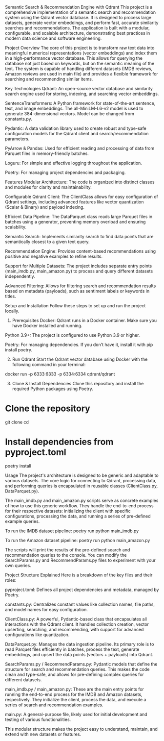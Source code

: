 Semantic Search & Recommendation Engine with Qdrant
This project is a comprehensive implementation of a semantic search and recommendation system using the Qdrant vector database. It is designed to process large datasets, generate vector embeddings, and perform fast, 
accurate similarity searches and recommendations. The application is built with a modular, configurable, and scalable architecture, demonstrating best practices in modern data science and software engineering.

Project Overview
The core of this project is to transform raw text data into meaningful numerical representations (vector embeddings) and index them in a high-performance vector database. 
This allows for querying the database not just based on keywords, but on the semantic meaning of the text. The system is capable of handling different datasets (IMDB reviews, Amazon reviews are used in main file)
and provides a flexible framework for searching and recommending similar items.

Key Technologies
Qdrant: An open-source vector database and similarity search engine used for storing, indexing, and searching vector embeddings.

SentenceTransformers: A Python framework for state-of-the-art sentence, text, and image embeddings. The all-MiniLM-L6-v2 model is used to generate 384-dimensional vectors. Model can be changed from constants.py.

Pydantic: A data validation library used to create robust and type-safe configuration models for the Qdrant client and search/recommendation parameters.

PyArrow & Pandas: Used for efficient reading and processing of data from Parquet files in memory-friendly batches.

Loguru: For simple and effective logging throughout the application.

Poetry: For managing project dependencies and packaging.

Features
Modular Architecture: The code is organized into distinct classes and modules for clarity and maintainability.

Configurable Qdrant Client: The ClientClass allows for easy configuration of Qdrant settings, including advanced features like vector quantization (Scalar & Binary) and payload indexing.

Efficient Data Pipeline: The DataParquet class reads large Parquet files in batches using a generator, preventing memory overload and ensuring scalability.

Semantic Search: Implements similarity search to find data points that are semantically closest to a given text query.

Recommendation Engine: Provides content-based recommendations using positive and negative examples to refine results.

Support for Multiple Datasets: The project includes separate entry points (main_imdb.py, main_amazon.py) to process and query different datasets independently.

Advanced Filtering: Allows for filtering search and recommendation results based on metadata (payloads), such as sentiment labels or keywords in titles.

Setup and Installation
Follow these steps to set up and run the project locally.

1. Prerequisites
Docker: Qdrant runs in a Docker container. Make sure you have Docker installed and running.

Python 3.9+: The project is configured to use Python 3.9 or higher.

Poetry: For managing dependencies. If you don't have it, install it with pip install poetry.

2. Run Qdrant
Start the Qdrant vector database using Docker with the following command in your terminal:

docker run -p 6333:6333 -p 6334:6334 qdrant/qdrant

3. Clone & Install Dependencies
Clone this repository and install the required Python packages using Poetry.

# Clone the repository
git clone <your-repo-url>
cd <your-repo-name>

# Install dependencies from pyproject.toml
poetry install

Usage
The project's architecture is designed to be generic and adaptable to various datasets. The core logic for connecting to Qdrant, processing data, 
and performing queries is encapsulated in reusable classes (ClientClass.py, DataParquet.py).

The main_imdb.py and main_amazon.py scripts serve as concrete examples of how to use this generic workflow. They handle the end-to-end process for their respective datasets: 
initializing the client with specific configurations, processing the data, and running a series of pre-defined example queries.

To run the IMDB dataset pipeline:
poetry run python main_imdb.py

To run the Amazon dataset pipeline:
poetry run python main_amazon.py

The scripts will print the results of the pre-defined search and recommendation queries to the console. You can modify the SearchParams.py and RecommendParams.py files to experiment with your own queries.

Project Structure Explained
Here is a breakdown of the key files and their roles:

pyproject.toml: Defines all project dependencies and metadata, managed by Poetry.

constants.py: Centralizes constant values like collection names, file paths, and model names for easy configuration.

ClientClass.py: A powerful, Pydantic-based class that encapsulates all interactions with the Qdrant client. It handles collection creation, vector upserting, searching, and recommending, 
with support for advanced configurations like quantization.

DataParquet.py: Manages the data ingestion pipeline. Its primary role is to read Parquet files efficiently in batches, process the text, generate embeddings, 
and upsert the data points (vectors + payloads) into Qdrant.

SearchParams.py / RecommendParams.py: Pydantic models that define the structure for search and recommendation queries. This makes the code clean and type-safe, 
and allows for pre-defining complex queries for different datasets.

main_imdb.py / main_amazon.py: These are the main entry points for running the end-to-end process for the IMDB and Amazon datasets, respectively. They initialize the client, process the data, and execute a series of search and recommendation examples.

main.py: A general-purpose file, likely used for initial development and testing of various functionalities.

This modular structure makes the project easy to understand, maintain, and extend with new datasets or features.
